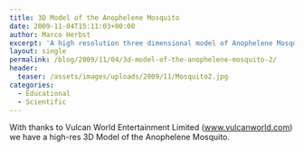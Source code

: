 ```yaml
---
title: 3D Model of the Anophelene Mosquito
date: 2009-11-04T15:11:03+00:00
author: Marco Herbst
excerpt: 'A high resolution three dimensional model of Anophelene Mosquito. '
layout: single
permalink: /blog/2009/11/04/3d-model-of-the-anophelene-mosquito-2/
header:
  teaser: /assets/images/uploads/2009/11/Mosquito2.jpg
categories:
  - Educational
  - Scientific
---
```

<div>
  With thanks to Vulcan World Entertainment Limited (<a href="http://www.vulcanworld.com/" target="_blank" rel="nofollow">www.vulcanworld.com</a>) we have a high-res 3D Model of the Anophelene Mosquito.
</div>

<div>
  <span style="font-family: arial, sans-serif, 'Arial Unicode MS'; color: #000000;"><br /> </span>
</div>

<div>
  <span style="font-family: arial, sans-serif, 'Arial Unicode MS'; color: #000000;"><a href="http://picasaweb.google.com/lh/photo/MpW3jOCocZxda9kmU11ujw?authkey=Gv1sRgCN_Qr_CR37ibggE"><img alt="" src="http://lh6.ggpht.com/_8RqlO6wnTJQ/SvQu5XRcyJI/AAAAAAAAKu8/gp5vvg-LtUg/s400/Mosquito2.jpg" border="0" /></a></span>
</div>